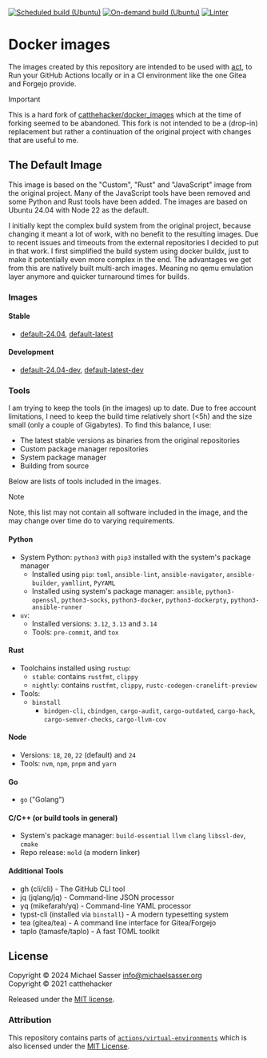 [![Scheduled build (Ubuntu)](https://github.com/MichaelSasser/docker_images/actions/workflows/build-ubuntu.yml/badge.svg?event=schedule)](https://github.com/MichaelSasser/docker_images/actions/workflows/build-ubuntu.yml)
[![On-demand build (Ubuntu)](https://github.com/MichaelSasser/docker_images/actions/workflows/build-ubuntu.yml/badge.svg?event=workflow_dispatch)](https://github.com/MichaelSasser/docker_images/actions/workflows/build-ubuntu.yml)
[![Linter](https://github.com/MichaelSasser/docker_images/actions/workflows/lint.yml/badge.svg)](https://github.com/MichaelSasser/docker_images/actions/workflows/lint.yml)

# Docker images

The images created by this repository are intended to be used with
[act](https://github.com/nektos/act), to Run your GitHub Actions locally or in
a CI environment like the one Gitea and Forgejo provide.

> [!IMPORTANT]
> This is a hard fork of
> [catthehacker/docker_images](https://github.com/catthehacker/docker_images)
> which at the time of forking seemed to be abandoned. This fork is not
> intended to be a (drop-in) replacement but rather a continuation of the
> original project with changes that are useful to me.

## The Default Image

This image is based on the "Custom", "Rust" and "JavaScript" image from the
original project. Many of the JavaScript tools have been removed and some
Python and Rust tools have been added. The images are based on
Ubuntu 24.04 with Node 22 as the default.

I initially kept the complex build system from the original project, because
changing it meant a lot of work, with no benefit to the resulting images.
Due to recent issues and timeouts from the external repositories I decided
to put in that work. I first simplified the build system using docker buildx,
just to make it potentially even more complex in the end.
The advantages we get from this are natively built multi-arch images. Meaning
no qemu emulation layer anymore and quicker turnaround times for builds.

### Images

#### Stable

- [default-24.04](ghcr.io/MichaelSasser/ubuntu:default-24.04), [default-latest](ghcr.io/MichaelSasser/ubuntu:default-latest)

#### Development

- [default-24.04-dev](ghcr.io/MichaelSasser/ubuntu:default-24.04-dev), [default-latest-dev](ghcr.io/MichaelSasser/ubuntu:default-latest-dev)

### Tools

I am trying to keep the tools (in the images) up to date. Due to
free account limitations, I need to keep the build time relatively short (<5h)
and the size small (only a couple of Gigabytes). To find this balance, I use:

- The latest stable versions as binaries from the original repositories
- Custom package manager repositories
- System package manager
- Building from source

Below are lists of tools included in the images.

> [!NOTE]
> Note, this list may not contain all software included in the image, and the
> may change over time do to varying requirements.

#### Python

- System Python: `python3` with `pip3` installed with the system's package
  manager
  - Installed using `pip`: `toml`, `ansible-lint`, `ansible-navigator`,
    `ansible-builder`, `yamllint`, `PyYAML`
  - Installed using system's package manager: `ansible`, `python3-openssl`,
    `python3-socks`, `python3-docker`, `python3-dockerpty`,
    `python3-ansible-runner`
- `uv`:
  - Installed versions: `3.12`, `3.13` and `3.14`
  - Tools: `pre-commit`,
    and `tox`

#### Rust

- Toolchains installed using `rustup`:
  - `stable`: contains `rustfmt`, `clippy`
  - `nightly`: contains `rustfmt`, `clippy`, `rustc-codegen-cranelift-preview`
- Tools:
  - `binstall`
    - `bindgen-cli`, `cbindgen`, `cargo-audit`, `cargo-outdated`,
      `cargo-hack`, `cargo-semver-checks`, `cargo-llvm-cov`

#### Node

- Versions: `18`, `20`, `22` (default) and `24`
- Tools: `nvm`, `npm`, `pnpm` and `yarn`

#### Go

- `go` ("Golang")

#### C/C++ (or build tools in general)

- System's package manager: `build-essential` `llvm` `clang` `libssl-dev`, `cmake`
- Repo release: `mold` (a modern linker)

#### Additional Tools

- gh (cli/cli) - The GitHub CLI tool
- jq (jqlang/jq) - Command-line JSON processor
- yq (mikefarah/yq) - Command-line YAML processor
- typst-cli (installed via `binstall`) - A modern typesetting system
- tea (gitea/tea) - A command line interface for Gitea/Forgejo
- taplo (tamasfe/taplo) - A fast TOML toolkit

## License

Copyright &copy; 2024 Michael Sasser <info@michaelsasser.org> \
Copyright &copy; 2021 catthehacker

Released under the [MIT license](./LICENSE).

### Attribution

This repository contains parts of
[`actions/virtual-environments`][actions/virtual-environments] which is also
licensed under the
[MIT License](https://github.com/actions/virtual-environments/blob/main/LICENSE).

[actions/virtual-environments]: https://github.com/actions/virtual-environments
